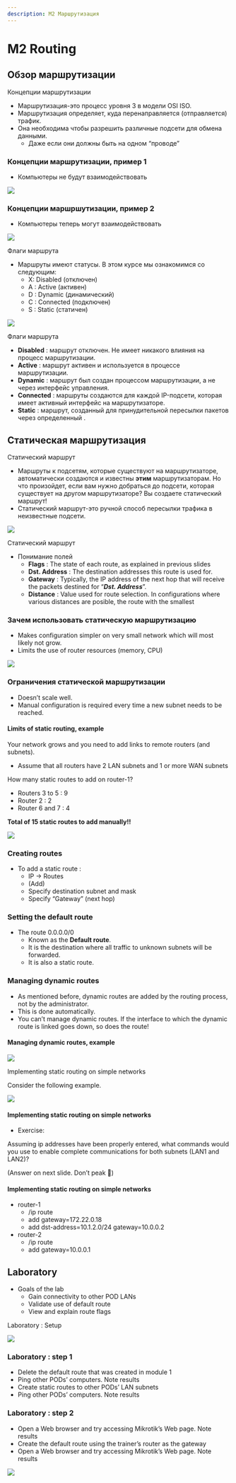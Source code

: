 ```yaml
---
description: М2 Маршрутизация
---
```


# M2 Routing

## **Обзор маршрутизации**

Концепции маршрутизации

* Маршрутизация-это процесс уровня 3 в модели OSI ISO.
* Маршрутизация определяет, куда перенаправляется \(отправляется\) трафик.
* Она необходима чтобы разрешить различные подсети для обмена данными.
  * Даже если они должны быть на одном “проводе”

### Концепции маршрутизации, пример 1

* Компьютеры не будут взаимодействовать

![](.gitbook/assets/0%20%281%29.jpeg)

### Концепции маршршутизации, пример 2

* Компьютеры теперь могут взаимодействовать

![](.gitbook/assets/1.jpeg)

Флаги маршрута

* Маршруты имеют статусы. В этом курсе мы ознакомимся со следующим:
  * X: Disabled \(отключен\)
  * A : Active \(активен\)
  * D : Dynamic \(динамический\)
  * C : Connected \(подключен\)
  * S : Static \(статичен\)

![](.gitbook/assets/2%20%285%29.jpeg)

Флаги маршрута

* **Disabled** : маршрут отключен. Не имеет никакого влияния на процесс маршрутизации.
* **Active** : маршрут активен и используется в процессе маршрутизации.
* **Dynamic** : маршрут был создан процессом маршрутизации, а не через интерфейс управления.
* **Connected** : маршруты создаются для каждой IP-подсети, которая имеет активный интерфейс на маршрутизаторе.
* **Static** : маршрут, созданный для принудительной пересылки пакетов через определенный .

## **Статическая маршрутизация**

Статический маршрут

* Маршруты к подсетям, которые существуют на маршрутизаторе, автоматически создаются и известны **этим** маршрутизаторам. Но что произойдет, если вам нужно добраться до подсети, которая существует на другом маршрутизаторе? Вы создаете статический маршрут!
* Статический маршрут-это ручной способ пересылки трафика в неизвестные подсети.

![](.gitbook/assets/3%20%281%29.jpeg)

Статический маршрут

* Понимание полей
  * **Flags** : The state of each route, as explained in previous slides
  * **Dst. Address** : The destination addresses this route is used for.
  * **Gateway** : Typically, the IP address of the next hop that will receive the packets destined for “_**Dst. Address**_”.
  * **Distance** : Value used for route selection. In configurations where various distances are posible, the route with the smallest

### Зачем использовать статическую маршрутизацию

* Makes configuration simpler on very small network which will most likely not grow.
* Limits the use of router resources \(memory, CPU\)

![](.gitbook/assets/4%20%281%29.jpeg)

### Ограничения статической маршрутизации

* Doesn’t scale well.
* Manual configuration is required every time a new subnet needs to be reached.

#### Limits of static routing, example

Your network grows and you need to add links to remote routers \(and subnets\).

* Assume that all routers have 2 LAN subnets and 1 or more WAN subnets

How many static routes to add on router-1?

* Routers 3 to 5 : 9
* Router 2 : 2
* Router 6 and 7 : 4

**Total of 15 static routes to add manually!!**

![](.gitbook/assets/image%20%287%29.png)

### Creating routes

* To add a static route :
  * IP -&gt; Routes
  * \(Add\)
  * Specify destination subnet and mask
  * Specify “Gateway” \(next hop\)

### Setting the default route

* The route 0.0.0.0/0
  * Known as the **Default route**.
  * It is the destination where all traffic to unknown subnets will be forwarded.
  * It is also a static route.

### Managing dynamic routes

* As mentioned before, dynamic routes are added by the routing process, not by the administrator.
* This is done automatically.
* You can’t manage dynamic routes. If the interface to which the dynamic route is linked goes down, so does the route!

#### Managing dynamic routes, example

![](.gitbook/assets/7%20%282%29.jpeg)

Implementing static routing on simple networks

Consider the following example.

![](.gitbook/assets/8%20%283%29.jpeg)

#### Implementing static routing on simple networks

* Exercise:

Assuming ip addresses have been properly entered, what commands would you use to enable complete communications for both subnets \(LAN1 and LAN2\)?

\(Answer on next slide. Don’t peak 🙂\)

#### Implementing static routing on simple networks

* router-1
  * /ip route
  * add gateway=172.22.0.18
  * add dst-address=10.1.2.0/24 gateway=10.0.0.2
* router-2
  * /ip route
  * add gateway=10.0.0.1

## Laboratory

* Goals of the lab
  * Gain connectivity to other POD LANs
  * Validate use of default route
  * View and explain route flags

Laboratory : Setup

![](.gitbook/assets/9%20%282%29.jpeg)

### Laboratory : step 1

* Delete the default route that was created in module 1
* Ping other PODs’ computers. Note results
* Create static routes to other PODs’ LAN subnets
* Ping other PODs’ computers. Note results

### Laboratory : step 2

* Open a Web browser and try accessing Mikrotik’s Web page. Note results
* Create the default route using the trainer’s router as the gateway
* Open a Web browser and try accessing Mikrotik’s Web page. Note results

![](.gitbook/assets/6%20%283%29.jpeg)

